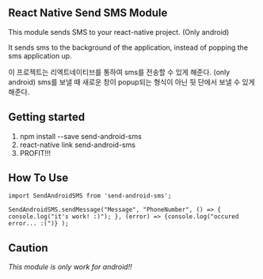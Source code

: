 ## React Native Send SMS Module
This module sends SMS to your react-native project. (Only android)

It sends sms to the background of the application, instead of popping the sms application up.

이 프로젝트는 리엑트네이티브를 통하여 sms를 전송할 수 있게 해준다. (only android)
sms를 보낼 때 새로운 창이 popup되는 형식이 아닌 뒷 단에서 보낼 수 있게 해준다.

## Getting started
1. npm install --save send-android-sms
2. react-native link send-android-sms
3. PROFIT!!!

## How To Use

    import SendAndroidSMS from 'send-android-sms';

    SendAndroidSMS.sendMessage("Message", "PhoneNumber", () => { console.log("it's work! :)"); }, (error) => {console.log("occured error... :(")} );

## Caution

_This module is only work for android!!_
